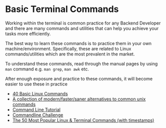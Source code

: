 # Basic Terminal Commands

Working within the terminal is common practice for any Backend Developer and there are many commands and utilities that can help you achieve your tasks more efficiently.

The best way to learn these commands is to practice them in your own machine/environment. Specifically, these are related to Linux commands/utilities which are the most prevalent in the market.

To understand these commands, read through the manual pages by using `man` command e.g. `man grep`, `man awk` etc.

After enough exposure and practice to these commands, it will become easier to use these in practice

- [40 Basic Linux Commands](https://www.hostinger.com/tutorials/linux-commands)
- [A collection of modern/faster/saner alternatives to common unix commands](https://github.com/ibraheemdev/modern-unix)
- [Command Line Tutorial](https://www.learnenough.com/command-line-tutorial)
- [Commandline Challenge](https://cmdchallenge.com/)
- [The 50 Most Popular Linux & Terminal Commands (with timestamps)](https://www.youtube.com/watch?v=ZtqBQ68cfJc)
